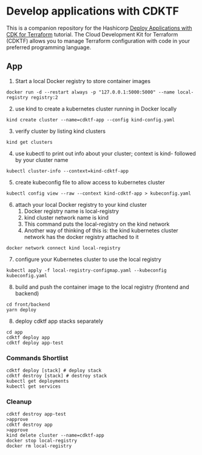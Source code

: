 # Develop applications with CDKTF

This is a companion repository for the Hashicorp [Deploy Applications with CDK for Terraform](https://developer.hashicorp.com/terraform/tutorials/cdktf/cdktf-applications) tutorial.
The Cloud Development Kit for Terraform (CDKTF) allows you to manage Terraform configuration with code in your preferred programming language.

## App

1. Start a local Docker registry to store container images

```tsx
docker run -d --restart always -p "127.0.0.1:5000:5000" --name local-registry registry:2
```

2. use kind to create a kubernetes cluster running in Docker locally

```tsx
kind create cluster --name=cdktf-app --config kind-config.yaml
```

3. verify cluster by listing kind clusters

```tsx
kind get clusters
```

4. use kubectl to print out info about your cluster; context is kind- followed by your cluster name

```tsx
kubectl cluster-info --context=kind-cdktf-app
```

5. create kubeconfig file to allow access to kubernetes cluster

```tsx
kubectl config view --raw --context kind-cdktf-app > kubeconfig.yaml
```

6. attach your local Docker registry to your kind cluster
   1. Docker registry name is local-registry
   2. kind cluster network name is kind
   3. This command puts the local-registry on the kind network
   4. Another way of thinking of this is: the kind kubernetes cluster network has the docker registry attached to it

```tsx
docker network connect kind local-registry
```

7. configure your Kubernetes cluster to use the local registry

```tsx
kubectl apply -f local-registry-configmap.yaml --kubeconfig kubeconfig.yaml
```

8. build and push the container image to the local registry (frontend and backend)

```tsx
cd front/backend
yarn deploy
```

8. deploy cdktf app stacks separately

```tsx
cd app
cdktf deploy app
cdktf deploy app-test
```

### Commands Shortlist

```tsx
cdktf deploy [stack] # deploy stack
cdktf destroy [stack] # destroy stack
kubectl get deployments
kubectl get services
```

### Cleanup

```tsx
cdktf destroy app-test
>approve
cdktf destroy app
>approve
kind delete cluster --name=cdktf-app
docker stop local-registry
docker rm local-registry
```
